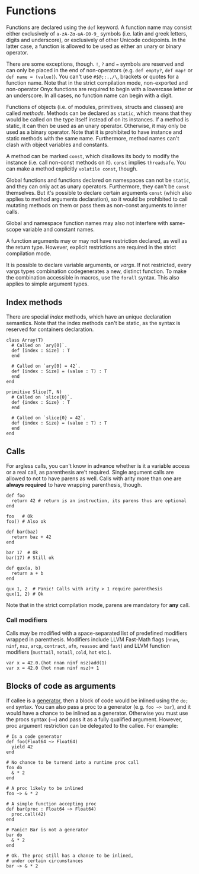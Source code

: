 # Functions

Functions are declared using the `def` keyword. A function name may consist either exclusively of `a-zA-Zα-ωΑ-Ω0-9_` symbols (i.e. latin and greek letters, digits and underscore), or exclusively of other Unicode codepoints. In the latter case, a function is allowed to be used as either an unary or binary operator.

There are some exceptions, though. `!`, `?` and `=` symbols are reserved and can only be placed in the end of non-operators (e.g. `def empty?`, `def map!` or `def name = (value)`). You can't use `#$@;:.,/\`, brackets or quotes for a function name. Note that in the strict compilation mode, non-exported and non-operator Onyx functions are required to begin with a lowercase letter or an underscore. In all cases, no function name can begin with a digit.

Functions of objects (i.e. of modules, primitives, structs and classes) are called *methods*. Methods can be declared as `static`, which means that they would be called on the type itself instead of on its instances. If a method is static, it can then be used as an unary operator. Otherwise, it may only be used as a binary operator. Note that it is prohibited to have instance and static methods with the same name. Furthermore, method names can't clash with object variables and constants.

A method can be marked `const`, which disallows its body to modify the instance (i.e. call non-const methods on it). `const` implies `threadsafe`. You can make a method explicitly `volatile const`, though.

Global functions and functions declared on namespaces can not be `static`, and they can only act as unary operators. Furthermore, they can't be `const` themselves. But it's possible to declare certain arguments `const` (which also applies to method arguments declaration), so it would be prohibited to call mutating methods on them or pass them as non-const arguments to inner calls.

Global and namespace function names may also not interfere with same-scope variable and constant names.

A function arguments may or may not have restriction declared, as well as the return type. However, explicit restrictions are required in the strict compilation mode.

It is possible to declare variable arguments, or *vargs*. If not restricted, every vargs types combination codegenerates a new, distinct function. To make the combination accessible in macros, use the `forall` syntax. This also applies to simple argument types.

## Index methods

There are special *index* methods, which have an unique declaration semantics. Note that the index methods can't be static, as the syntax is reserved for containers declaration.

```onyx
class Array(T)
  # Called on `ary[0]`.
  def [index : Size] : T
  end

  # Called on `ary[0] = 42`.
  def [index : Size] = (value : T) : T
  end
end

primitive Slice(T, N)
  # Called on `slice{0}`.
  def {index : Size} : T
  end

  # Called on `slice{0} = 42`.
  def {index : Size} = (value : T) : T
  end
end
```

## Calls

For argless calls, you can't know in advance whether is it a variable access or a real call, as parenthesis are't required. Single argument calls are allowed to not to have parens as well. Calls with arity more than one are **always required** to have wrapping parenthesis, though.

```onyx
def foo
  return 42 # return is an instruction, its parens thus are optional
end

foo   # Ok
foo() # Also ok

def bar(baz)
  return baz + 42
end

bar 17  # Ok
bar(17) # Still ok

def qux(a, b)
  return a + b
end

qux 1, 2  # Panic! Calls with arity > 1 require parenthesis
qux(1, 2) # Ok
```

Note that in the strict compilation mode, parens are mandatory for **any** call.

### Call modifiers

Calls may be modified with a space-separated list of predefined modifiers wrapped in parenthesis. Modifiers include LLVM Fast-Math flags (`nnan`, `ninf`, `nsz`, `arcp`, `contract`, `afn`, `reassoc` and `fast`) and LLVM function modifiers (`musttail`, `notail`, `cold`, `hot` etc.).

```onyx
var x = 42.0.(hot nnan ninf nsz)add(1)
var x = 42.0 (hot nnan ninf nsz)+ 1
```

## Blocks of code as arguments

If callee is a [generator](/blocks.md), then a block of code would be inlined using the `do; end` syntax. You can also pass a proc to a generator (e.g. `foo ~> bar`), and it would have a chance to be inlined as a generator. Otherwise you must use the procs syntax (`~>`) and pass it as a fully qualified argument. However, proc argument restriction can be delegated to the callee. For example:

```onyx
# Is a code generator
def foo(Float64 ~> Float64)
  yield 42
end

# No chance to be turnend into a runtime proc call
foo do
  & * 2
end

# A proc likely to be inlined
foo ~> & * 2

# A simple function accepting proc
def bar(proc : Float64 ~> Float64)
  proc.call(42)
end

# Panic! Bar is not a generator
bar do
  & * 2
end

# Ok. The proc still has a chance to be inlined,
# under certain circumstances
bar ~> & * 2
```
